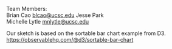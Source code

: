 Team Members:\
Brian Cao blcao@ucsc.edu
Jesse Park\
Michelle Lytle mnlytle@ucsc.edu

Our sketch is based on the sortable bar chart example from D3.\
https://observablehq.com/@d3/sortable-bar-chart
